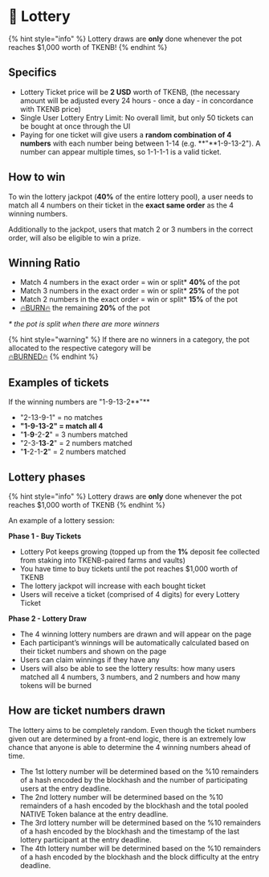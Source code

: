 # 🤑 Lottery

{% hint style="info" %}
Lottery draws are **only** done whenever the pot reaches $1,000 worth of TKENB!
{% endhint %}

## **Specifics** <a id="specifics"></a>

* Lottery Ticket price will be **2 USD** worth of TKENB, \(the necessary amount will be adjusted every 24 hours - once a day - in concordance with TKENB price\)
* Single User Lottery Entry Limit: No overall limit, but only 50 tickets can be bought at once through the UI
* Paying for one ticket will give users a **random combination of 4 numbers** with each number being between 1-14 \(e.g. **"**1-9-13-2"\). A number can appear multiple times, so 1-1-1-1 is a valid ticket.

## **How to win** <a id="how-to-win"></a>

To win the lottery jackpot \(**40%** of the entire lottery pool\), a user needs to match all 4 numbers on their ticket in the **exact same order** as the 4 winning numbers.

Additionally to the jackpot, users that match 2 or 3 numbers in the correct order, will also be eligible to win a prize.

## **Winning Ratio** <a id="winning-ratio"></a>

* Match 4 numbers in the exact order = win or split\* **40%** of the pot
* Match 3 numbers in the exact order = win or split\* **25%** of the pot
* Match 2 numbers in the exact order = win or split\* **15%** of the pot
* [🔥BURN🔥](https://testnet.bscscan.com/token/0x8a5a76401ada8998603d982d8343752fec75972b?a=0x000000000000000000000000000000000000dEaD) the remaining **20%** of the pot

_\* the pot is split when there are more winners_

{% hint style="warning" %}
If there are no winners in a category, the pot allocated to the respective category will be [  
🔥BURNED🔥](https://testnet.bscscan.com/token/0x8a5a76401ada8998603d982d8343752fec75972b?a=0x000000000000000000000000000000000000dEaD)
{% endhint %}

## Examples of tickets

If the winning numbers are "1-9-13-2**"**

* "2-13-9-1" = no matches
* **"1-9-13-2" = match all 4**
* "**1**-**9**-2-**2**" = 3 numbers matched
* "2-3-**13**-**2**" = 2 numbers matched
* "**1**-2-1-**2**" = 2 numbers matched

## **Lottery phases** <a id="lottery-phases"></a>

{% hint style="info" %}
Lottery draws are **only** done whenever the pot reaches $1,000 worth of TKENB
{% endhint %}

An example of a lottery session:

**Phase 1 - Buy Tickets**

* Lottery Pot keeps growing \(topped up from the **1%** deposit fee collected from staking into TKENB-paired farms and vaults\)
* You have time to buy tickets until the pot reaches $1,000 worth of TKENB
* The lottery jackpot will increase with each bought ticket
* Users will receive a ticket \(comprised of 4 digits\) for every Lottery Ticket

**Phase 2 - Lottery Draw**

* The 4 winning lottery numbers are drawn and will appear on the page
* Each participant’s winnings will be automatically calculated based on their ticket numbers and shown on the page
* Users can claim winnings if they have any
* Users will also be able to see the lottery results: how many users matched all 4 numbers, 3 numbers, and 2 numbers and how many tokens will be burned

## **How are ticket numbers drawn** <a id="how-are-ticket-numbers-drawn"></a>

The lottery aims to be completely random. Even though the ticket numbers given out are determined by a front-end logic, there is an extremely low chance that anyone is able to determine the 4 winning numbers ahead of time.

* The 1st lottery number will be determined based on the %10 remainders of a hash encoded by the blockhash and the number of participating users at the entry deadline.
* The 2nd lottery number will be determined based on the %10 remainders of a hash encoded by the blockhash and the total pooled NATIVE Token balance at the entry deadline.
* The 3rd lottery number will be determined based on the %10 remainders of a hash encoded by the blockhash and the timestamp of the last lottery participant at the entry deadline.
* The 4th lottery number will be determined based on the %10 remainders of a hash encoded by the blockhash and the block difficulty at the entry deadline.

